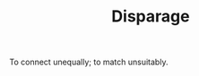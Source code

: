 ---
title: Disparage
letter: D
permalink: "/definitions/bld-disparage.html"
body: To connect unequally; to match unsuitably.
published_at: '2018-07-07'
source: Black's Law Dictionary 2nd Ed (1910)
layout: post
---